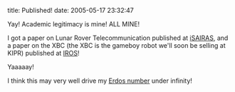 title: Published!
date: 2005-05-17 23:32:47 

Yay! Academic legitimacy is mine! ALL MINE!

I got a paper on Lunar Rover Telecommunication published at [iSAIRAS][1], and a paper on the XBC (the XBC is the gameboy robot we'll soon be selling at KIPR) published at [IROS][2]! 

Yaaaaay!

I think this may very well drive my [Erdos number][3] under infinity!

   [1]: http://www.congrex.nl/05a02/
   [2]: http://www.iros2005.org/
   [3]: http://mathworld.wolfram.com/ErdosNumber.html

